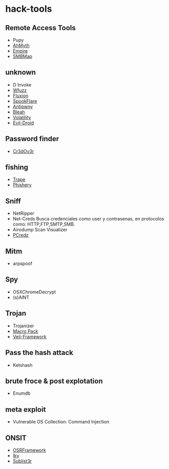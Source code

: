 # hack-tools

## Remote Access Tools

* Pupy
* [AhMyth](https://github.com/AhMyth/AhMyth-Android-RAT)
* [Empire](https://github.com/EmpireProject/Empire)
* [SMBMap](https://github.com/ShawnDEvans/smbmap)

## unknown

* D Invoke
* [Wfuzz](https://github.com/xmendez/wfuzz)
* [Fluxion](https://github.com/FluxionNetwork/fluxion)
* [SpookFlare](https://github.com/hlldz/SpookFlare)
* [Antipwny](https://github.com/rvazarkar/antipwny)
* [Bleah](https://github.com/evilsocket/bleah)
* [Volatility](https://github.com/volatilityfoundation/volatility)
* [Evil-Droid](https://github.com/M4sc3r4n0/Evil-Droid)

## Password finder

* [Cr3dOv3r](https://github.com/D4Vinci/Cr3dOv3r)

## fishing

* [Trape](https://github.com/boxug/trape)
* [Phishery](https://github.com/ryhanson/phishery)

## Sniff

* NetRipper
* Net-Creds
    Busca credenciales como user y contrasenas, en protocolos como: HTTP,FTP,SMTP,SMB.
* Airodump Scan Visualizer
* [PCredz](https://github.com/lgandx/PCredz)

## Mitm

* arpspoof

## Spy

* OSXChromeDecrypt
* (s)AINT

## Trojan

* Trojanizer
* [Macro Pack](https://github.com/sevagas/macro_pack)
* [Veil-Framework](https://github.com/Veil-Framework/Veil)

## Pass the hash attack

* Ketshash

## brute froce & post explotation

* Enumdb

## meta exploit

* Vulnerable OS Collection: Command Injection

## ONSIT

* [OSRFramework](https://github.com/i3visio/osrframework)
* [Iky](https://gitlab.com/kennbroorg/iKy.git)
* [Sublist3r](https://github.com/aboul3la/Sublist3r)

